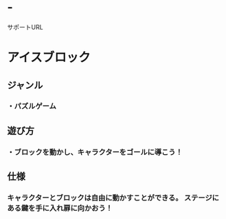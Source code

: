 # -
サポートURL
<!DOCTYPE html>
<html>
<head>
<title>sample</title>
 <meta http-equiv="content-type" content="text/html;charset="utf-8">
 </head>
<body>
<h1>
アイスブロック                                                           
</h1>
<h2>
ジャンル
</h2>
<h3>
・パズルゲーム
</h3>
<h2>
遊び方
</h2>
<h3>
・ブロックを動かし、キャラクターをゴールに導こう！
</h3>
<h2>
仕様
</h2>
<h3>
キャラクターとブロックは自由に動かすことができる。
ステージにある鍵を手に入れ扉に向かおう！
</h3>
</body>
</html>
